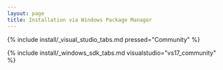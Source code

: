 ```yaml
---
layout: page
title: Installation via Windows Package Manager
---
```


{% include install/_visual_studio_tabs.md pressed="Community"
%}

{% include install/_windows_sdk_tabs.md visualstudio="vs17_community" %}
